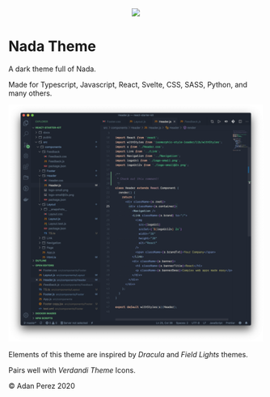 <div align="center">
<img src="https://raw.githubusercontent.com/adanperez/nada-theme/master/assets/nada-icon.png"  width="300"/>
</div>

# Nada Theme
A dark theme full of Nada. 

Made for Typescript, Javascript, React, Svelte, CSS, SASS, Python, and many others.

![](assets/example.png)

Elements of this theme are inspired by *Dracula* and *Field Lights* themes. 

Pairs well with *Verdandi Theme* Icons.

&copy; Adan Perez 2020